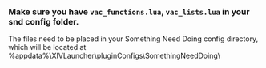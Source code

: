 ### Make sure you have `vac_functions.lua`, `vac_lists.lua` in your snd config folder.
The files need to be placed in your Something Need Doing config directory, which will be located at %appdata%\XIVLauncher\pluginConfigs\SomethingNeedDoing\
